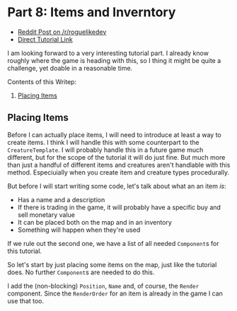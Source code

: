 # Part 8: Items and Inverntory

- [Reddit Post on /r/roguelikedev](https://www.reddit.com/r/roguelikedev/comments/8xlo9k/roguelikedev_does_the_complete_roguelike_tutorial/)
- [Direct Tutorial Link](http://rogueliketutorials.com/libtcod/7)

I am looking forward to a very interesting tutorial part. I already know roughly where the game is heading with this,
so I thing it might be quite a challenge, yet doable in a reasonable time.

Contents of this Writep:  

1. [Placing Items](#placing-items)


## Placing Items 

Before I can actually place items, I will need to introduce at least a way to create items. I think I will handle this
with some counterpart to the `CreatureTemplate`. I will probably handle this in a future game much different, but 
for the scope of the tutorial it will do just fine. But much more than just a handful of different items and creatures
aren't handlable with this method. Especiuially when you create item and creature types procedurally.

But before I will start writing some code, let's talk about what an an item _is_:

- Has a name and a description
- If there is trading in the game, it will probably have a specific buy and sell monetary value
- It can be placed both on the map and in an inventory
- Something will happen when they're used

If we rule out the second one, we have a list of all needed `Component`s for this tutorial. 

So let's start by just placing some items on the map, just like the tutorial does. No further `Component`s are needed
to do this. 

I add the (non-blocking) `Position`, `Name` and, of course, the `Render` component. Since the `RenderOrder` for an item
is already in the game I can use that too.